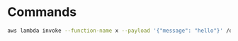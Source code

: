 # Commands

```sh
aws lambda invoke --function-name x --payload '{"message": "hello"}' /dev/stdout
```
